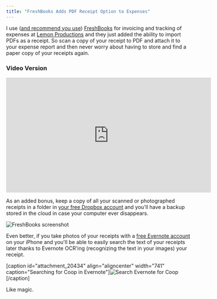 ```yaml
---
title: "FreshBooks Adds PDF Receipt Option to Expenses"
---
```

<p>I use (<a href="https://chrisenns.com/recommends/freshbooks/">and recommend you use</a>) <a href="https://lemonproductions.freshbooks.com/refer/www">FreshBooks</a> for invoicing and tracking of expenses at <a href="https://www.lemonproductions.ca/">Lemon Productions</a> and they just added the ability to import PDFs as a receipt. So scan a copy of your receipt to PDF and attach it to your expense report and then never worry about having to store and find a paper copy of your receipts again.</p>
<h3>Video Version</h3>
<p><iframe width="560" height="315" src="https://www.youtube.com/embed/E9fk0L0Rt1w?rel=0" frameborder="0" allowfullscreen></iframe></p>
<p>As an added bonus, keep a copy of all your scanned or photographed receipts in a folder in <a href="https://db.tt/czHe7sK">your free Dropbox account</a> and you'll have a backup stored in the cloud in case your computer ever disappears.</p>
<p><img src="https://chrisenns.com/wp-content/uploads/2012/05/FreshBooks-screenshot.jpg" alt="FreshBooks screenshot" title="FreshBooks screenshot" class="aligncenter size-full wp-image-20433" /></p>
<p>Even better, if you take photos of your receipts with a <a href="https://evernote.com/">free Evernote account</a> on your iPhone and you'll be able to easily search the text of your receipts later thanks to Evernote OCR'ing (recognizing the text in your images) your receipt.</p>
<p>[caption id="attachment_20434" align="aligncenter" width="741" caption="Searching for Coop in Evernote"]<img src="https://chrisenns.com/wp-content/uploads/2012/05/Search-Evernote-for-Coop.jpg" alt="Search Evernote for Coop" title="Search Evernote for Coop" class="size-full wp-image-20434" />[/caption]</p>
<p>Like magic.</p>
